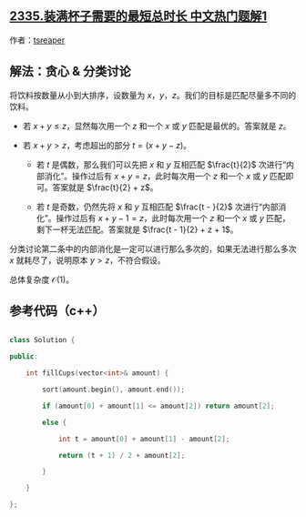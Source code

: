## [2335.装满杯子需要的最短总时长 中文热门题解1](https://leetcode.cn/problems/minimum-amount-of-time-to-fill-cups/solutions/100000/by-tsreaper-158c)

作者：[tsreaper](https://leetcode.cn/u/tsreaper)
## 解法：贪心 & 分类讨论
将饮料按数量从小到大排序，设数量为 $x$，$y$，$z$。我们的目标是匹配尽量多不同的饮料。
* 若 $x + y \le z$，显然每次用一个 $z$ 和一个 $x$ 或 $y$ 匹配是最优的。答案就是 $z$。
* 若 $x + y > z$，考虑超出的部分 $t = (x + y - z)$。
  * 若 $t$ 是偶数，那么我们可以先把 $x$ 和 $y$ 互相匹配 $\frac{t}{2}$ 次进行“内部消化”。操作过后有 $x + y = z$，此时每次用一个 $z$ 和一个 $x$ 或 $y$ 匹配即可。答案就是 $\frac{t}{2} + z$。
  * 若 $t$ 是奇数，仍然先将 $x$ 和 $y$ 互相匹配 $\frac{t - }{2}$ 次进行“内部消化”。操作过后有 $x + y - 1 = z$，此时每次用一个 $z$ 和一个 $x$ 或 $y$ 匹配，剩下一杯无法匹配。答案就是 $\frac{t - 1}{2} + z + 1$。

分类讨论第二条中的内部消化是一定可以进行那么多次的，如果无法进行那么多次 $x$ 就耗尽了，说明原本 $y > z$，不符合假设。

总体复杂度 $\mathcal{O}(1)$。

## 参考代码（c++）
```c++
class Solution {
public:
    int fillCups(vector<int>& amount) {
        sort(amount.begin(), amount.end());
        if (amount[0] + amount[1] <= amount[2]) return amount[2];
        else {
            int t = amount[0] + amount[1] - amount[2];
            return (t + 1) / 2 + amount[2];
        }
    }
};
```